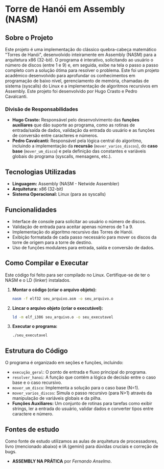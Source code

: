 # Torre de Hanói em Assembly (NASM)

## Sobre o Projeto
Este projeto é uma implementação do clássico quebra-cabeça matemático "Torres de Hanói", desenvolvido inteiramente em Assembly (NASM) para a arquitetura x86 (32-bit). O programa é interativo, solicitando ao usuário o número de discos (entre 1 e 9) e, em seguida, exibe na tela o passo a passo completo com a solução ótima para resolver o problema.
Este foi um projeto acadêmico desenvolvido para aprofundar os conhecimentos em programação de baixo nível, gerenciamento de memória, chamadas de sistema (syscalls) do Linux e a implementação de algoritmos recursivos em Assembly.
Este projeto foi desenvolvido por Hugo Crasto e Pedro Cavalcanti.

### Divisão de Responsabilidades

* **Hugo Crasto:** Responsável pelo desenvolvimento das **funções auxiliares** que dão suporte ao programa, como as rotinas de entrada/saída de dados, validação da entrada do usuário e as funções de conversão entre caracteres e números.
* **Pedro Cavalcanti:** Responsável pela lógica central do algoritmo, incluindo a implementação da **recursão** (`mover_varios_discos`), do **caso base** (`mover_um_disco`) e pela definição das constantes e variáveis globais do programa (syscalls, mensagens, etc.).

## Tecnologias Utilizadas
* **Linguagem:** Assembly (NASM - Netwide Assembler)
* **Arquitetura:** x86 (32-bit)
* **Sistema Operacional:** Linux (para as syscalls)

## Funcionalidades
* Interface de console para solicitar ao usuário o número de discos.
* Validação de entrada para aceitar apenas números de 1 a 9.
* Implementação do algoritmo recursivo das Torres de Hanói.
* Exibição formatada de cada passo necessário para mover os discos da torre de origem para a torre de destino.
* Uso de funções modulares para entrada, saída e conversão de dados.

## Como Compilar e Executar

Este código foi feito para ser compilado no Linux. Certifique-se de ter o NASM e o LD (linker) instalados.

1.  **Montar o código (criar o arquivo objeto):**
    ```bash
    nasm -f elf32 seu_arquivo.asm -o seu_arquivo.o
    ```

2.  **Lincar o arquivo objeto (criar o executável):**
    ```bash
    ld -m elf_i386 seu_arquivo.o -o seu_executavel
    ```

3.  **Executar o programa:**
    ```bash
    ./seu_executavel
    ```

## Estrutura do Código
O programa é organizado em seções e funções, incluindo:
* `execução_geral`: O ponto de entrada e fluxo principal do programa.
* `resolver_hanoi`: A função que contém a lógica de decisão entre o caso base e o caso recursivo.
* `mover_um_disco`: Implementa a solução para o caso base (N=1).
* `mover_varios_discos`: Simula o passo recursivo (para N>1) através da manipulação de variáveis globais e da pilha.
* **Funções Auxiliares:** Um conjunto de rotinas para tarefas como exibir strings, ler a entrada do usuário, validar dados e converter tipos entre caractere e número.

 ## Fontes de estudo
Como fonte de estudo utilizamos as aulas de arquitetura de processadores, livro (mencionado abaixo) e IA (gemini) para dúvidas cruciais e correção de bugs.
* **ASSEMBLY NA PRÁTICA** por *Fernando Anselmo*.
